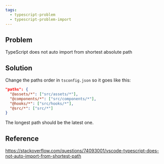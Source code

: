 ```yaml
---
tags:
  - typescript-problem
  - typescript-problem-import
---
```

## Problem

TypeScript does not auto import from shortest absolute path

## Solution

Change the paths order in `tsconfig.json` so it goes like this:

```json
"paths": {
  "@assets/*": ["src/assets/*"],
  "@components/*": ["src/components/*"],
  "@hooks/*": ["src/hooks/*"],
  "@src/*": ["src/*"]
}
```

The longest path should be the latest one.

## Reference

https://stackoverflow.com/questions/74093001/vscode-typescript-does-not-auto-import-from-shortest-path
